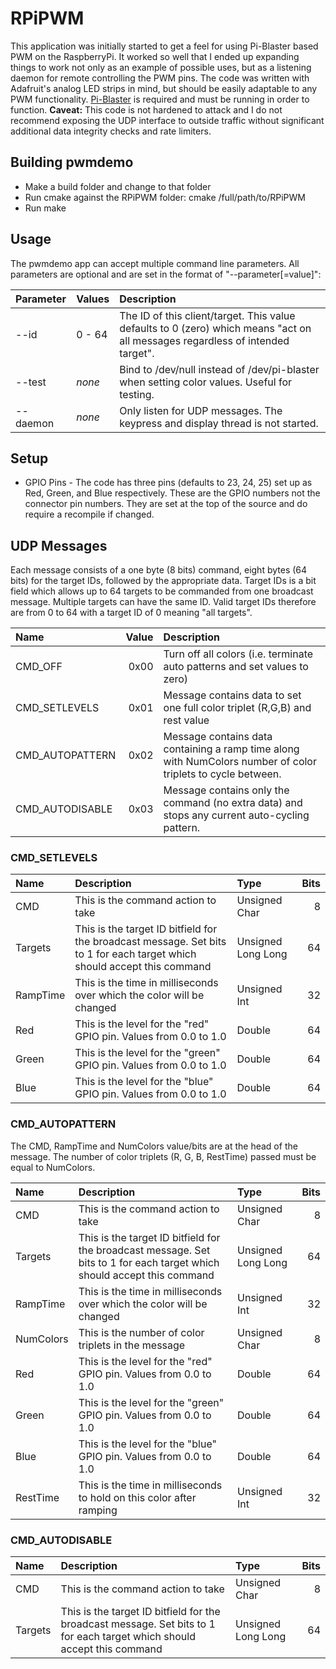# RPiPWM

This application was initially started to get a feel for using Pi-Blaster based PWM on the RaspberryPi. It worked so well that I ended up expanding things to work not only as an example of possible uses, but as a listening daemon for remote controlling the PWM pins. The code was written with Adafruit's analog LED strips in mind, but should be easily adaptable to any PWM functionality. [Pi-Blaster](https://github.com/sarfata/pi-blaster) is required and must be running in order to function. **Caveat:** This code is not hardened to attack and I do not recommend exposing the UDP interface to outside traffic without significant additional data integrity checks and rate limiters.

## Building pwmdemo

* Make a build folder and change to that folder
* Run cmake against the RPiPWM folder: cmake /full/path/to/RPiPWM
* Run make

## Usage

The pwmdemo app can accept multiple command line parameters. All parameters are optional and are set in the format of "--parameter[=value]":

| Parameter | Values | Description |
| :-------- | :----- | :---------- |
| --id | 0 - 64 | The ID of this client/target. This value defaults to 0 (zero) which means "act on all messages regardless of intended target". |
| --test | *none* | Bind to /dev/null instead of /dev/pi-blaster when setting color values. Useful for testing. |
| --daemon | *none* | Only listen for UDP messages. The keypress and display thread is not started. |

## Setup

* GPIO Pins - The code has three pins (defaults to 23, 24, 25) set up as Red, Green, and Blue respectively. These are the GPIO numbers not the connector pin numbers. They are set at the top of the source and do require a recompile if changed.

## UDP Messages

Each message consists of a one byte (8 bits) command, eight bytes (64 bits) for the target IDs, followed by the appropriate data. Target IDs is a bit field which allows up to 64 targets to be commanded from one broadcast message. Multiple targets can have the same ID. Valid target IDs therefore are from 0 to 64 with a target ID of 0 meaning "all targets".

| Name | Value | Description |
| :--- | ----: | :---------- |
| CMD_OFF | 0x00 | Turn off all colors (i.e. terminate auto patterns and set values to zero) |
| CMD_SETLEVELS | 0x01 | Message contains data to set one full color triplet (R,G,B) and rest value |
| CMD_AUTOPATTERN | 0x02 | Message contains data containing a ramp time along with NumColors number of color triplets to cycle between. |
| CMD_AUTODISABLE | 0x03 | Message contains only the command (no extra data) and stops any current auto-cycling pattern. |

### CMD_SETLEVELS
| Name | Description | Type | Bits |
| :--- | :---------- | :--- | ---: |
| CMD  | This is the command action to take | Unsigned Char | 8 |
| Targets | This is the target ID bitfield for the broadcast message. Set bits to 1 for each target which should accept this command | Unsigned Long Long | 64 |
| RampTime | This is the time in milliseconds over which the color will be changed | Unsigned Int | 32 |
| Red  | This is the level for the "red" GPIO pin. Values from 0.0 to 1.0 | Double | 64 |
| Green  | This is the level for the "green" GPIO pin. Values from 0.0 to 1.0 | Double | 64 |
| Blue  | This is the level for the "blue" GPIO pin. Values from 0.0 to 1.0 | Double | 64 |

### CMD_AUTOPATTERN

The CMD, RampTime and NumColors value/bits are at the head of the message. The number of color triplets (R, G, B, RestTime) passed must be equal to NumColors.

| Name | Description | Type | Bits |
| :--- | :---------- | :--- | ---: |
| CMD  | This is the command action to take | Unsigned Char | 8 |
| Targets | This is the target ID bitfield for the broadcast message. Set bits to 1 for each target which should accept this command | Unsigned Long Long | 64 |
| RampTime | This is the time in milliseconds over which the color will be changed | Unsigned Int | 32 |
| NumColors | This is the number of color triplets in the message | Unsigned Char | 8 |
| Red  | This is the level for the "red" GPIO pin. Values from 0.0 to 1.0 | Double | 64 |
| Green  | This is the level for the "green" GPIO pin. Values from 0.0 to 1.0 | Double | 64 |
| Blue  | This is the level for the "blue" GPIO pin. Values from 0.0 to 1.0 | Double | 64 |
| RestTime | This is the time in milliseconds to hold on this color after ramping | Unsigned Int | 32 |

### CMD_AUTODISABLE

| Name | Description | Type | Bits |
| :--- | :---------- | :--- | ---: |
| CMD  | This is the command action to take | Unsigned Char | 8 |
| Targets | This is the target ID bitfield for the broadcast message. Set bits to 1 for each target which should accept this command | Unsigned Long Long | 64 |
